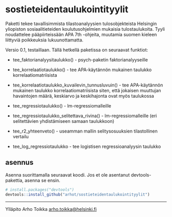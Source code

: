
<!-- README.md is generated from README.Rmd. Please edit that file -->

# sostieteidentaulukointityylit

<!-- badges: start -->

<!-- badges: end -->

Paketti tekee tavallisimmista tilastoanalyysien tulosobjekteista
Helsingin yliopiston sosiaalitieteiden koulutusohjelmien mukaisia
tulostaulukoita. Tyyli noudattelee pääpiirteissään APA 7th -ohjeita,
muutamia suomen kieleen liittyviä poikkeuksia lukuunottamatta.

Versio 0.1, testaillaan. Tällä hetkellä paketissa on seuraavat funktiot:

- tee_faktorianalyysitaulukko() - psych-paketin faktorianalyyseille

- tee_korrelaatiotaulukko() - tee APA-käytännön mukainen taulukko
  korrelaatiomatriisista

- tee_korrelaatiotaulukko_kuvailevin_tunnusluvuin() - tee APA-käytännön
  mukainen taulukko korrelaatiomatriisista siten, että jokaisen
  muuttujan havaintojen määrä, keskiarvo ja keskihajonta ovat myös
  taulukossa

- tee_regressiotaulukko() - lm-regressiomalleille

- tee_regressiotaulukko_selitettava_rivina() - lm-regressiomalleille
  (eri selitettävien yhdistämiseen samaan taulukkoon)

- tee_r2_yhteenveto() - useamman mallin selitysosuuksien tilastollinen
  vertailu

- tee_log_regressiotaulukko - tee logistisen regressioanalyysin taulukko

## asennus

Asenna suorittamalla seuraavat koodi. Jos et ole asentanut
devtools-pakettia, asenna se ensin.

``` r
# install.packages("devtools")
devtools::install_github("arhot/sostieteidentaulukointityylit")
```

------------------------------------------------------------------------

Ylläpito Arho Toikka <arho.toikka@helsinki.fi>
